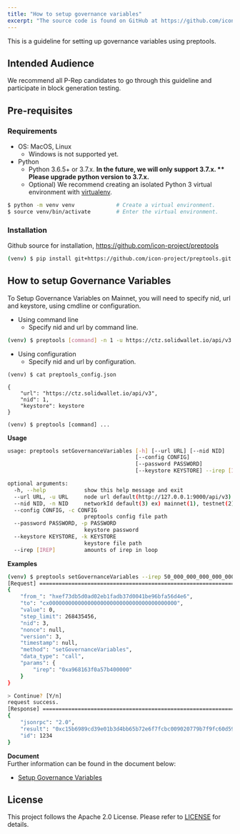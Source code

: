 ```yaml
---
title: "How to setup governance variables"
excerpt: "The source code is found on GitHub at https://github.com/icon-project/preptools"
---
```


This is a guideline for setting up governance variables using preptools.


## Intended Audience
We recommend all P-Rep candidates to go through this guideline and participate in block generation testing.

## Pre-requisites
### Requirements
* OS: MacOS, Linux
  * Windows is not supported yet.
* Python
  * Python 3.6.5+ or 3.7.x. **In the future, we will only support 3.7.x. ** Please upgrade python version to 3.7.x.**
  * Optional) We recommend creating an isolated Python 3 virtual environment with [virtualenv](https://virtualenv.pypa.io/en/stable/).
```bash
$ python -m venv venv             # Create a virtual environment.
$ source venv/bin/activate        # Enter the virtual environment.
```

### Installation
Github source for installation, https://github.com/icon-project/preptools
```bash
(venv) $ pip install git+https://github.com/icon-project/preptools.git
```

## How to setup Governance Variables
To Setup Governance Variables on Mainnet, you will need to specify nid, url and keystore, using cmdline or configuration.

* Using command line
  * Specify nid and url by command line.
```bash
(venv) $ preptools [command] -n 1 -u https://ctz.solidwallet.io/api/v3 -k keystore ...
```
* Using configuration
  * Specify nid and url by configuration.
```
(venv) $ cat preptools_config.json

{
    "url": "https://ctz.solidwallet.io/api/v3",
    "nid": 1,
    "keystore": keystore
}

(venv) $ preptools [command] ...
```


**Usage**
```bash
usage: preptools setGovernanceVariables [-h] [--url URL] [--nid NID]
                                        [--config CONFIG]
                                        [--password PASSWORD]
                                        [--keystore KEYSTORE] --irep [IREP]

optional arguments:
  -h, --help            show this help message and exit
  --url URL, -u URL     node url default(http://127.0.0.1:9000/api/v3)
  --nid NID, -n NID     networkId default(3) ex) mainnet(1), testnet(2)
  --config CONFIG, -c CONFIG
                        preptools config file path
  --password PASSWORD, -p PASSWORD
                        keystore password
  --keystore KEYSTORE, -k KEYSTORE
                        keystore file path
  --irep [IREP]         amounts of irep in loop
```

**Examples**

```bash
(venv) $ preptools setGovernanceVariables --irep 50_000_000_000_000_000_000_000
[Request] ======================================================================
{
    "from_": "hxef73db5d0ad02eb1fadb37d0041be96bfa56d4e6",
    "to": "cx0000000000000000000000000000000000000000",
    "value": 0,
    "step_limit": 268435456,
    "nid": 3,
    "nonce": null,
    "version": 3,
    "timestamp": null,
    "method": "setGovernanceVariables",
    "data_type": "call",
    "params": {
        "irep": "0xa968163f0a57b400000"
    }
}

> Continue? [Y/n]
request success.
[Response] =====================================================================
{
    "jsonrpc": "2.0",
    "result": "0xc15b6989cd39e01b3d4bb65b72e6f7fcbc009020779b7f9fc60d59da4df7b091",
    "id": 1234
}
```

**Document**  
Further information can be found in the document below:
* [Setup Governance Variables](https://github.com/icon-project/preptools#preptools-setgovernancevariables)


## License
This project follows the Apache 2.0 License. Please refer to [LICENSE](https://www.apache.org/licenses/LICENSE-2.0) for details.

